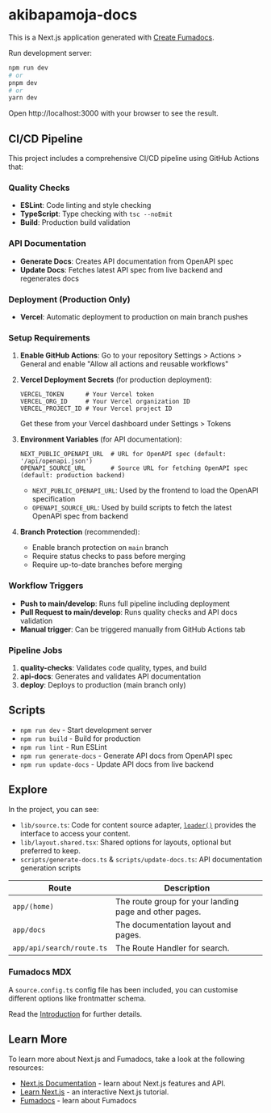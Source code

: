 # akibapamoja-docs

This is a Next.js application generated with
[Create Fumadocs](https://github.com/fuma-nama/fumadocs).

Run development server:

```bash
npm run dev
# or
pnpm dev
# or
yarn dev
```

Open http://localhost:3000 with your browser to see the result.

## CI/CD Pipeline

This project includes a comprehensive CI/CD pipeline using GitHub Actions that:

### Quality Checks
- **ESLint**: Code linting and style checking
- **TypeScript**: Type checking with `tsc --noEmit`
- **Build**: Production build validation

### API Documentation
- **Generate Docs**: Creates API documentation from OpenAPI spec
- **Update Docs**: Fetches latest API spec from live backend and regenerates docs

### Deployment (Production Only)
- **Vercel**: Automatic deployment to production on main branch pushes

### Setup Requirements

1. **Enable GitHub Actions**: Go to your repository Settings > Actions > General and enable "Allow all actions and reusable workflows"

2. **Vercel Deployment Secrets** (for production deployment):
   ```
   VERCEL_TOKEN      # Your Vercel token
   VERCEL_ORG_ID     # Your Vercel organization ID
   VERCEL_PROJECT_ID # Your Vercel project ID
   ```

   Get these from your Vercel dashboard under Settings > Tokens

3. **Environment Variables** (for API documentation):
   ```
   NEXT_PUBLIC_OPENAPI_URL  # URL for OpenAPI spec (default: '/api/openapi.json')
   OPENAPI_SOURCE_URL       # Source URL for fetching OpenAPI spec (default: production backend)
   ```

   - `NEXT_PUBLIC_OPENAPI_URL`: Used by the frontend to load the OpenAPI specification
   - `OPENAPI_SOURCE_URL`: Used by build scripts to fetch the latest OpenAPI spec from backend

3. **Branch Protection** (recommended):
   - Enable branch protection on `main` branch
   - Require status checks to pass before merging
   - Require up-to-date branches before merging

### Workflow Triggers

- **Push to main/develop**: Runs full pipeline including deployment
- **Pull Request to main/develop**: Runs quality checks and API docs validation
- **Manual trigger**: Can be triggered manually from GitHub Actions tab

### Pipeline Jobs

1. **quality-checks**: Validates code quality, types, and build
2. **api-docs**: Generates and validates API documentation
3. **deploy**: Deploys to production (main branch only)

## Scripts

- `npm run dev` - Start development server
- `npm run build` - Build for production
- `npm run lint` - Run ESLint
- `npm run generate-docs` - Generate API docs from OpenAPI spec
- `npm run update-docs` - Update API docs from live backend

## Explore

In the project, you can see:

- `lib/source.ts`: Code for content source adapter, [`loader()`](https://fumadocs.dev/docs/headless/source-api) provides the interface to access your content.
- `lib/layout.shared.tsx`: Shared options for layouts, optional but preferred to keep.
- `scripts/generate-docs.ts` & `scripts/update-docs.ts`: API documentation generation scripts

| Route                     | Description                                            |
| ------------------------- | ------------------------------------------------------ |
| `app/(home)`              | The route group for your landing page and other pages. |
| `app/docs`                | The documentation layout and pages.                    |
| `app/api/search/route.ts` | The Route Handler for search.                          |

### Fumadocs MDX

A `source.config.ts` config file has been included, you can customise different options like frontmatter schema.

Read the [Introduction](https://fumadocs.dev/docs/mdx) for further details.

## Learn More

To learn more about Next.js and Fumadocs, take a look at the following
resources:

- [Next.js Documentation](https://nextjs.org/docs) - learn about Next.js
  features and API.
- [Learn Next.js](https://nextjs.org/learn) - an interactive Next.js tutorial.
- [Fumadocs](https://fumadocs.vercel.app) - learn about Fumadocs
